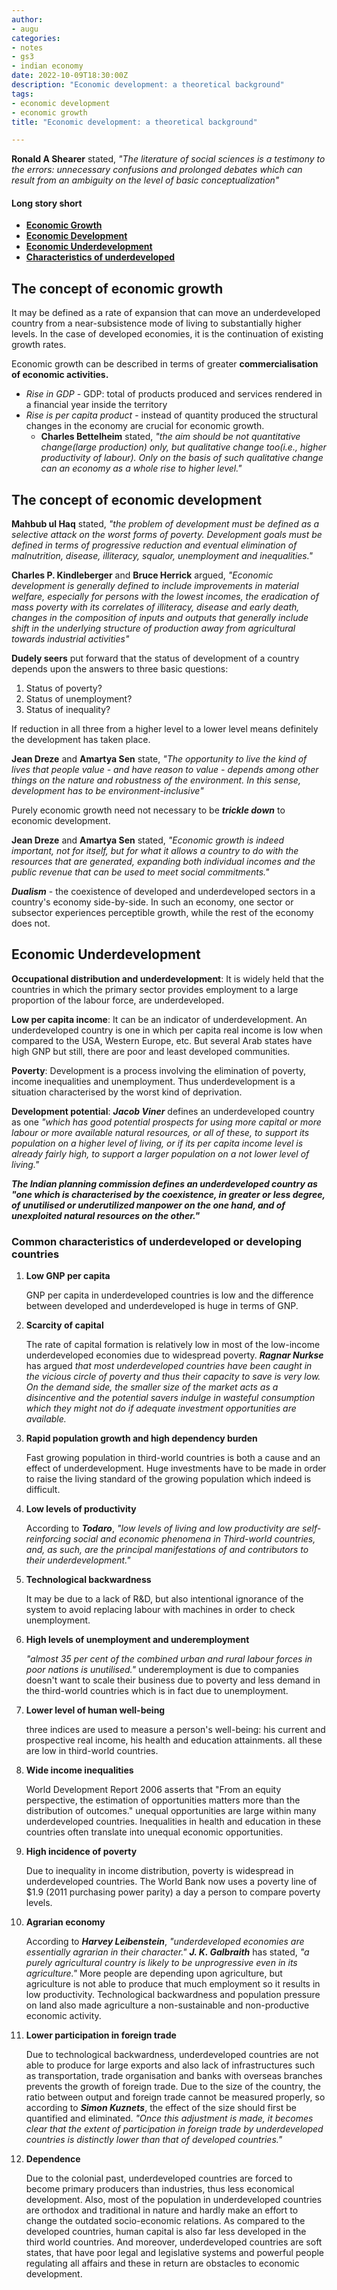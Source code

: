 ```yaml
---
author: 
- augu
categories: 
- notes
- gs3
- indian economy
date: 2022-10-09T18:30:00Z
description: "Economic development: a theoretical background"
tags: 
- economic development
- economic growth
title: "Economic development: a theoretical background"

---
```

**Ronald A Shearer** stated, _"The literature of social sciences is a testimony to the errors: unnecessary confusions and prolonged debates which can result from an ambiguity on the level of basic conceptualization"_

#### **Long story short**

* [**Economic Growth**](#the-concept-of-economic-growth)
* [**Economic Development**](#the-concept-of-economic-development)
* [**Economic Underdevelopment**](#economic-underdevelopment)
* [**Characteristics of underdeveloped**](#common-characteristics-of-underdeveloped-or-developing-countries)

## The concept of economic growth

It may be defined as a rate of expansion that can move an underdeveloped country from a near-subsistence mode of living to substantially higher levels. In the case of developed economies, it is the continuation of existing growth rates.

Economic growth can be described in terms of greater **commercialisation of economic activities.**

* _Rise in GDP_ - GDP: total of products produced and services rendered in a financial year inside the territory
* _Rise is per capita product_ - instead of quantity produced the structural changes in the economy are crucial for economic growth.
  * **Charles Bettelheim** stated, _"the aim should be not quantitative change(large production) only, but qualitative change too(i.e., higher productivity of labour). Only on the basis of such qualitative change can an economy as a whole rise to higher level."_

## The concept of economic development

**Mahbub ul Haq** stated, _"the problem of development must be defined as a selective attack on the worst forms of poverty. Development goals must be defined in terms of progressive reduction and eventual elimination of malnutrition, disease, illiteracy, squalor, unemployment and inequalities."_

**Charles P. Kindleberger** and **Bruce Herrick** argued, _"Economic development is generally defined to include improvements in material welfare, especially for persons with the lowest incomes, the eradication of mass poverty with its correlates of illiteracy, disease and early death, changes in the composition of inputs and outputs that generally include shift in the underlying structure of production away from agricultural towards industrial activities"_

**Dudely seers** put forward that the status of development of a country depends upon the answers to three basic questions:

1. Status of poverty?
2. Status of unemployment?
3. Status of inequality?

If reduction in all three from a higher level to a lower level means definitely the development has taken place.

**Jean Dreze** and **Amartya Sen** state, _"The opportunity to live the kind of lives that people value - and have reason to value - depends among other things on the nature and robustness of the environment. In this sense, development has to be environment-inclusive"_

Purely economic growth need not necessary to be **_trickle down_** to economic development.

**Jean Dreze** and **Amartya Sen** stated, _"Economic growth is indeed important, not for itself, but for what it allows a country to do with the resources that are generated, expanding both individual incomes and the public revenue that can be used to meet social commitments."_

**_Dualism_** - the coexistence of developed and underdeveloped sectors in a country's economy side-by-side. In such an economy, one sector or subsector experiences perceptible growth, while the rest of the economy does not.

## Economic Underdevelopment

**Occupational distribution and underdevelopment**: It is widely held that the countries in which the primary sector provides employment to a large proportion of the labour force, are underdeveloped.

**Low per capita income**: It can be an indicator of underdevelopment. An underdeveloped country is one in which per capita real income is low when compared to the USA, Western Europe, etc. But several Arab states have high GNP but still, there are poor and least developed communities.

**Poverty**: Development is a process involving the elimination of poverty, income inequalities and unemployment. Thus underdevelopment is a situation characterised by the worst kind of deprivation.

**Development potential**: **_Jacob Viner_** defines an underdeveloped country as one _"which has good potential prospects for using more capital or more labour or more available natural resources, or all of these, to support its population on a higher level of living, or if its per capita income level is already fairly high, to support a larger population on a not lower level of living."_

**_The Indian planning commission defines an underdeveloped country as "one which is characterised by the coexistence, in greater or less degree, of unutilised or underutilized manpower on the one hand, and of unexploited natural resources on the other."_**

### Common characteristics of underdeveloped or developing countries

 1. **Low GNP per capita**

    GNP per capita in underdeveloped countries is low and the difference between developed and underdeveloped is huge in terms of GNP.
 2. **Scarcity of capital**

    The rate of capital formation is relatively low in most of the low-income underdeveloped economies due to widespread poverty. **_Ragnar Nurkse_** has argued _that most underdeveloped countries have been caught in the vicious circle of poverty and thus their capacity to save is very low. On the demand side, the smaller size of the market acts as a disincentive and the potential savers indulge in wasteful consumption which they might not do if adequate investment opportunities are available._
 3. **Rapid population growth and high dependency burden**

    Fast growing population in third-world countries is both a cause and an effect of underdevelopment. Huge investments have to be made in order to raise the living standard of the growing population which indeed is difficult.
 4. **Low levels of productivity**

    According to **_Todaro_**, _"low levels of living and low productivity are self-reinforcing social and economic phenomena in Third-world countries, and, as such, are the principal manifestations of and contributors to their underdevelopment."_
 5. **Technological backwardness**

    It may be due to a lack of R&D, but also intentional ignorance of the system to avoid replacing labour with machines in order to check unemployment.
 6. **High levels of unemployment and underemployment**

    _"almost 35 per cent of the combined urban and rural labour forces in poor nations is unutilised."_ underemployment is due to companies doesn't want to scale their business due to poverty and less demand in the third-world countries which is in fact due to unemployment.
 7. **Lower level of human well-being**

    three indices are used to measure a person's well-being: his current and prospective real income, his health and education attainments. all these are low in third-world countries.
 8. **Wide income inequalities**

    World Development Report 2006 asserts that "From an equity perspective, the estimation of opportunities matters more than the distribution of outcomes." unequal opportunities are large within many underdeveloped countries. Inequalities in health and education in these countries often translate into unequal economic opportunities.
 9. **High incidence of poverty**

    Due to inequality in income distribution, poverty is widespread in underdeveloped countries. The World Bank now uses a poverty line of $1.9 (2011 purchasing power parity) a day a person to compare poverty levels.
10. **Agrarian economy**

    According to **_Harvey Leibenstein_**, _"underdeveloped economies are essentially agrarian in their character."  **J. K. Galbraith**_ has stated, _"a purely agricultural country is likely to be unprogressive even in its agriculture."_ More people are depending upon agriculture, but agriculture is not able to produce that much employment so it results in low productivity. Technological backwardness and population pressure on land also made agriculture a non-sustainable and non-productive economic activity. 
11. **Lower participation in foreign trade**

    Due to technological backwardness, underdeveloped countries are not able to produce for large exports and also lack of infrastructures such as transportation, trade organisation and banks with overseas branches prevents the growth of foreign trade. Due to the size of the country, the ratio between output and foreign trade cannot be measured properly, so according to **_Simon Kuznets_**, the effect of the size should first be quantified and eliminated. _"Once this adjustment is made, it becomes clear that the extent of participation in foreign trade by underdeveloped countries is distinctly lower than that of developed countries."_
12. **Dependence**

    Due to the colonial past, underdeveloped countries are forced to become primary producers than industries, thus less economical development. Also, most of the population in underdeveloped countries are orthodox and traditional in nature and hardly make an effort to change the outdated socio-economic relations. As compared to the developed countries, human capital is also far less developed in the third world countries. And moreover, underdeveloped countries are soft states, that have poor legal and legislative systems and powerful people regulating all affairs and these in return are obstacles to economic development.
